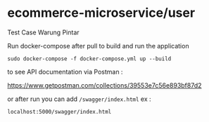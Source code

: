 # ecommerce-microservice/user
Test Case Warung Pintar

Run docker-compose after pull to build and run the application
```
sudo docker-compose -f docker-compose.yml up --build
```

to see API documentation via Postman :

https://www.getpostman.com/collections/39553e7c56e893bf87d2

or after run you can add ```/swagger/index.html``` 
ex :
```
localhost:5000/swagger/index.html
```
